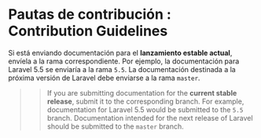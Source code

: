 # Pautas de contribución : Contribution Guidelines

Si está enviando documentación para el **lanzamiento estable actual**, envíela a la rama correspondiente. Por ejemplo, la documentación para Laravel 5.5 se enviaría a la rama `5.5`. La documentación destinada a la próxima versión de Laravel debe enviarse a la rama `master`.
> > If you are submitting documentation for the **current stable release**, submit it to the corresponding branch. For example, documentation for Laravel 5.5 would be submitted to the `5.5` branch. Documentation intended for the next release of Laravel should be submitted to the `master` branch.
